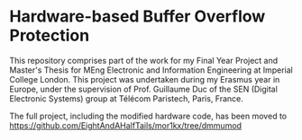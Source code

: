 # Hardware-based Buffer Overflow Protection

This repository comprises part of the work for my Final Year Project and Master's Thesis for MEng Electronic and Information Engineering at Imperial College London. This project was undertaken during my Erasmus year in Europe, under the supervision of Prof. Guillaume Duc of the SEN (Digital Electronic Systems) group at Télécom Paristech, Paris, France.

The full project, including the modified hardware code, has been moved to https://github.com/EightAndAHalfTails/mor1kx/tree/dmmumod
